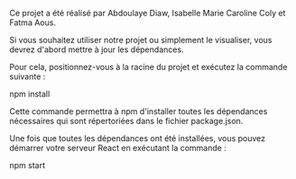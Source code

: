 Ce projet a été réalisé par Abdoulaye Diaw, Isabelle Marie Caroline Coly et Fatma Aous.

Si vous souhaitez utiliser notre projet ou simplement le visualiser, vous devrez d'abord mettre à jour les dépendances.

Pour cela, positionnez-vous à la racine du projet et exécutez la commande suivante :

npm install

Cette commande permettra à npm d'installer toutes les dépendances nécessaires qui sont répertoriées dans le fichier package.json.

Une fois que toutes les dépendances ont été installées, vous pouvez démarrer votre serveur React en exécutant la commande :

npm start

